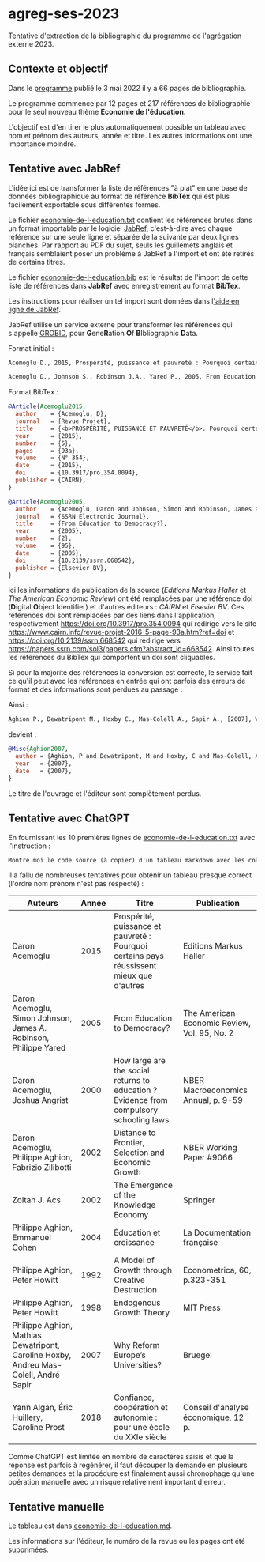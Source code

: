 # agreg-ses-2023

Tentative d'extraction de la bibliographie du programme de l'agrégation externe 2023.

## Contexte et objectif

Dans le [programme](https://media.devenirenseignant.gouv.fr/file/agreg_externe/20/5/p2023_agreg_ext_ses_1426205.pdf) publié le 3 mai 2022 il y a 66 pages de bibliographie.

Le programme commence par 12 pages et 217 références de bibliographie pour le seul nouveau thème **Economie de l'éducation**.

L'objectif est d'en tirer le plus automatiquement possible un tableau avec nom et prénom des auteurs, année et titre. Les autres informations ont une importance moindre.

## Tentative avec JabRef

L'idée ici est de transformer la liste de références "à plat" en une base de données bibliographique au format de référence **BibTex** qui est plus facilement exportable sous différentes formes.

Le fichier [economie-de-l-education.txt](economie-de-l-education.txt) contient les références brutes dans un format importable par le logiciel [JabRef](https://www.jabref.org/), c'est-à-dire avec chaque référence sur une seule ligne et séparée de la suivante par deux lignes blanches. Par rapport au PDF du sujet, seuls les guillemets anglais et français semblaient poser un problème à JabRef à l'import et ont été retirés de certains titres.

Le fichier [economie-de-l-education.bib](economie-de-l-education.bib) est le résultat de l'import de cette liste de références dans **JabRef** avec enregistrement au format **BibTex**.

Les instructions pour réaliser un tel import sont données dans l['aide en ligne de JabRef](https://docs.jabref.org/collect/newentryfromplaintext).

JabRef utilise un service externe pour transformer les références qui s'appelle [GROBID](https://github.com/kermitt2/grobid), pour **G**ene**R**ation **O**f **B**Ibliographic **D**ata.

Format initial :

```txt
Acemoglu D., 2015, Prospérité, puissance et pauvreté : Pourquoi certains pays réussissent mieux que d'autres, Editions Markus Haller.

Acemoglu D., Johnson S., Robinson J.A., Yared P., 2005, From Education to Democracy?, The American Economic Review, Vol. 95, No. 2.
```

Format BibTex :

```bibtex
@Article{Acemoglu2015,
  author    = {Acemoglu, D},
  journal   = {Revue Projet},
  title     = {<b>PROSPÉRITÉ, PUISSANCE ET PAUVRETÉ</b>. Pourquoi certains pays réussissent mieux que d’autres},
  year      = {2015},
  number    = {5},
  pages     = {93a},
  volume    = {N° 354},
  date      = {2015},
  doi       = {10.3917/pro.354.0094},
  publisher = {CAIRN},
}

@Article{Acemoglu2005,
  author    = {Acemoglu, Daron and Johnson, Simon and Robinson, James and Yared, Pierre},
  journal   = {SSRN Electronic Journal},
  title     = {From Education to Democracy?},
  year      = {2005},
  number    = {2},
  volume    = {95},
  date      = {2005},
  doi       = {10.2139/ssrn.668542},
  publisher = {Elsevier BV},
}
```

Ici les informations de publication de la source (*Editions Markus Haller* et *The American Economic Review*) ont été remplacées par une référence doi (**D**igital **O**bject **I**dentifier) et d'autres éditeurs : *CAIRN* et *Elsevier BV*. Ces références doi sont remplacées par des liens dans l'application, respectivement https://doi.org/10.3917/pro.354.0094 qui redirige vers le site https://www.cairn.info/revue-projet-2016-5-page-93a.htm?ref=doi et https://doi.org/10.2139/ssrn.668542 qui redirige vers https://papers.ssrn.com/sol3/papers.cfm?abstract_id=668542. Ainsi toutes les références du BibTex qui comportent un doi sont cliquables.

Si pour la majorité des références la conversion est correcte, le service fait ce qu'il peut avec les références en entrée qui ont parfois des erreurs de format et des informations sont perdues au passage :

Ainsi :

```txt
Aghion P., Dewatripont M., Hoxby C., Mas-Colell A., Sapir A., [2007], Why Reform Europe’s Universities?, Bruegel.
```

devient :

```bibtex
@Misc{Aghion2007,
  author = {Aghion, P and Dewatripont, M and Hoxby, C and Mas-Colell, A and Sapir, A},
  year   = {2007},
  date   = {2007},
}
```

Le titre de l'ouvrage et l'éditeur sont complètement perdus.

## Tentative avec ChatGPT

En fournissant les 10 premières lignes de [economie-de-l-education.txt](economie-de-l-education.txt) avec l'instruction :

```txt
Montre moi le code source (à copier) d'un tableau markdown avec les colonnes : Auteurs, Année, Titre et Publication. Complète les auteurs avec leur prénom complet, dans l'ordre nom prénom sans séparer nom et prénom par une virgule.
```

Il a fallu de nombreuses tentatives pour obtenir un tableau presque correct (l'ordre nom prénom n'est pas respecté) :

Auteurs | Année | Titre | Publication
---|---|---|---
Daron Acemoglu | 2015 | Prospérité, puissance et pauvreté : Pourquoi certains pays réussissent mieux que d'autres | Editions Markus Haller
Daron Acemoglu, Simon Johnson, James A. Robinson, Philippe Yared | 2005 | From Education to Democracy? | The American Economic Review, Vol. 95, No. 2
Daron Acemoglu, Joshua Angrist | 2000 | How large are the social returns to education ? Evidence from compulsory schooling laws | NBER Macroeconomics Annual, p. 9-59
Daron Acemoglu, Philippe Aghion, Fabrizio Zilibotti | 2002 | Distance to Frontier, Selection and Economic Growth | NBER Working Paper #9066
Zoltan J. Acs | 2002 | The Emergence of the Knowledge Economy | Springer
Philippe Aghion, Emmanuel Cohen | 2004 | Éducation et croissance | La Documentation française
Philippe Aghion, Peter Howitt | 1992 | A Model of Growth through Creative Destruction | Econometrica, 60, p.323-351
Philippe Aghion, Peter Howitt | 1998 | Endogenous Growth Theory | MIT Press
Philippe Aghion, Mathias Dewatripont, Caroline Hoxby, Andreu Mas-Colell, André Sapir | 2007 | Why Reform Europe’s Universities? | Bruegel
Yann Algan, Éric Huillery, Caroline Prost | 2018 | Confiance, coopération et autonomie : pour une école du XXIe siècle | Conseil d'analyse économique, 12 p.

Comme ChatGPT est limitée en nombre de caractères saisis et que la réponse est parfois à regénérer, il faut découper la demande en plusieurs petites demandes et la procédure est finalement aussi chronophage qu'une opération manuelle avec un risque relativement important d'erreur.

## Tentative manuelle

Le tableau est dans [economie-de-l-education.md](economie-de-l-education.md).

Les informations sur l'éditeur, le numéro de la revue ou les pages ont été supprimées.